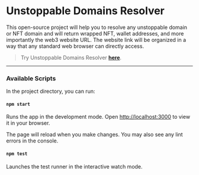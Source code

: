 # Unstoppable Domains Resolver
This open-source project will help you to resolve any unstoppable domain or NFT domain and will return wrapped NFT, wallet addresses, and more importantly the web3 website URL. The website link will be organized in a way that any standard web browser can directly access.

> Try Unstoppable Domains Resolver **[here](https://kesarawimal.github.io/unstoppable-domains-resolver/)**.

---

### Available Scripts

In the project directory, you can run:

#### `npm start`

Runs the app in the development mode. Open [http://localhost:3000](http://localhost:3000) to view it in your browser.

The page will reload when you make changes. You may also see any lint errors in the console.

#### `npm test`

Launches the test runner in the interactive watch mode.

